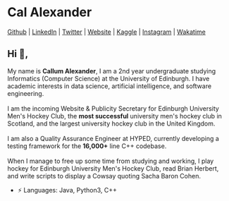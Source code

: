 # Cal Alexander  


[Github](https://github.com/CallumAlexander)
| [LinkedIn](https://www.linkedin.com/in/callum-a-95640013b/)
| [Twitter](https://twitter.com/thecatthatbarks)
| [Website](https://callumalexander.github.io/)
| [Kaggle](https://www.kaggle.com/callumalexander)
| [Instagram](https://www.instagram.com/cal.zander/)
| [Wakatime](https://wakatime.com/@CallumAlexander)

## Hi 👋, 
My name is **Callum Alexander**, I am a 2nd year undergraduate studying Informatics (Computer Science)
at the University of Edinburgh. I have academic interests in data science, artificial intelligence, and
software engineering.
<br><br>
I am the incoming Website & Publicity Secretary for Edinburgh University Men's
Hockey Club, the **most successful** university men's hockey club in Scotland, and the largest university hockey club in the United Kingdom.
<br><br>
I am also a Quality Assurance Engineer at HYPED, currently developing a testing
framework for the **16,000+** line C++ codebase.
<br><br>
When I manage to free up some time from studying and working, 
I play hockey for Edinburgh University Men's Hockey Club, read Brian Herbert, and write scripts to display a Cowsay quoting Sacha Baron Cohen.

-  ⚡ Languages: Java, Python3, C++
